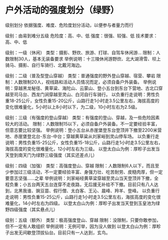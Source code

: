 # 户外活动的强度划分（绿野）
级别划分
依据强度、难度、危险度划分活动，以便参与者量力而行

级别：由易到难分五级
危险度：高、中、低
强度：很强、较强、低
技术要求：高、中、低

级别：一级（休闲）
类型：摄影、野炊、旅游、打球、自驾车休闲游...
限制：人数限制30人，基本无装备要求
举例说明：十三陵休闲游野炊、北大湖滑雪、坝上骑马、摄影、自行车骑行、北戴河海边。

级别：二级（普及型登山穿越）
类型：普通强度的野外登山穿越、宿营、攀岩
限制：人数限制20人，视线路和活动人员情况而定，必须自备户外装备。
举例说明：穿越黑龙秘径、黄草粱、海陀山、云蒙山、登小五台到东台下营地、古北口穿越至司马台、西龙门涧穿越至灵山、白河自行车骑行。
以负重行走说明：男性负重18-25公斤，女性负重15-20公斤，山路行走1小时走3.5公里左右，海拔高度的变化很难量化，5小时以上8小时以下，为二级，10小时左右为2.5级。

级别：三级（有强度的登山穿越）
类型：有强度的登山、穿越，及一些危险因素较大的活动。
限制：人数限制15以下，必须自备户外装备。不一定要经验丰富，但意志要比较坚强。
举例说明：登小五台从赤崖堡登东台登顶并下撤至2200米营地、赤崖堡登北台-东台-中台；穿越黄草粱从刘家峪到灵山停车场。
以负重行走说明：男性负重15-25公斤，女性负重15-18公斤，山路行走1小时走3.5公里左右，海拔高度的变化很难量化，12小时左右为三级。
以登太白山为例：厚畛子出发当天登到南天门为绿野三级强度（其实还差点儿）

级别：四级（加强）
类型：高强度登山、穿越
限制：人数限制6人以下，而且至少参加过三级活动，不一定要经验丰富、身强力壮、吃苦耐劳、皮糙肉厚，但一定要意志坚强……之辈
举例说明：刘家峪经黄草梁穿越至灵山当天登顶并下撤，全程负重；小五台两天五台连穿不走夜路，无后援无补给不下撤。目前只有八人达到，北黑我谁、豌豆苗、假行僧、太白客、王沁、晨峰、羚羊、登峰。
以负重行走说明：男性负重15-25公斤，山路行走1小时走3.5公里左右，海拔高度的变化很难量化，14小时左右为四级。
以登太白山为例：厚畛子出发当天登到玉皇池为绿野四级强度（其实悬点儿）

级别：五级（额外）
类型：极高强度登山、穿越
限制：没限制，只要你敢参加，但不一定有人敢组织
举例说明：无例可举，因为没人做到
以登太白山为例：厚畛子出发无间歇登顶拔仙台。目前只有一人达到，玄鸟。

